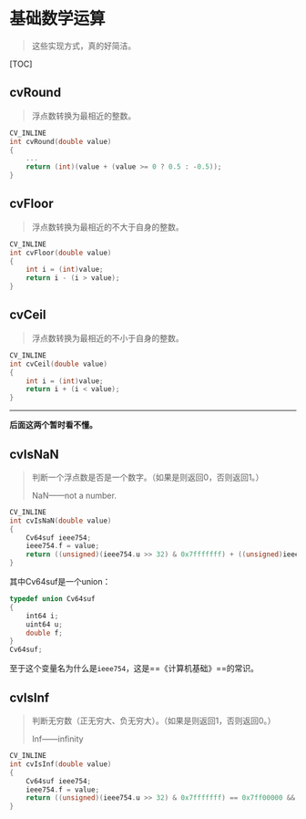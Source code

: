 # 基础数学运算

> 这些实现方式，真的好简洁。

[TOC]

## cvRound

> 浮点数转换为最相近的整数。

```c++
CV_INLINE 
int cvRound(double value)
{
    ...
	return (int)(value + (value >= 0 ? 0.5 : -0.5));
}
```

## cvFloor

> 浮点数转换为最相近的不大于自身的整数。

```c++
CV_INLINE
int cvFloor(double value)
{
    int i = (int)value;
    return i - (i > value);
}
```

## cvCeil

> 浮点数转换为最相近的不小于自身的整数。

```c++
CV_INLINE
int cvCeil(double value)
{
    int i = (int)value;
    return i + (i < value);
}
```

---

**后面这两个暂时看不懂。**

## cvIsNaN

> 判断一个浮点数是否是一个数字。（如果是则返回0，否则返回1。）
>
> NaN——not a number.

```c++
CV_INLINE
int cvIsNaN(double value)
{
    Cv64suf ieee754;
    ieee754.f = value;
    return ((unsigned)(ieee754.u >> 32) & 0x7fffffff) + ((unsigned)ieee754.u != 0) > 0x7ff00000;
}
```

其中Cv64suf是一个union：

```c++
typedef union Cv64suf
{
    int64 i;
    uint64 u;
    double f;
}
Cv64suf;
```

至于这个变量名为什么是`ieee754`，这是==《计算机基础》==的常识。

## cvIsInf

> 判断无穷数（正无穷大、负无穷大）。（如果是则返回1，否则返回0。）
>
> Inf——infinity

```c++
CV_INLINE
int cvIsInf(double value)
{
    Cv64suf ieee754;
    ieee754.f = value;
    return ((unsigned)(ieee754.u >> 32) & 0x7fffffff) == 0x7ff00000 && (unsigned)ieee754.u == 0;
}
```


